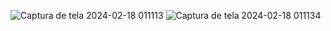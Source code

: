![Captura de tela 2024-02-18 011113](https://github.com/Geoziihdev/Api-node-teste-postman/assets/140776038/33ce9599-0d75-4bb6-9d5e-987594445262)
![Captura de tela 2024-02-18 011134](https://github.com/Geoziihdev/Api-node-teste-postman/assets/140776038/850d9a4a-15ee-4284-8b2f-3f1fdba990a6)
